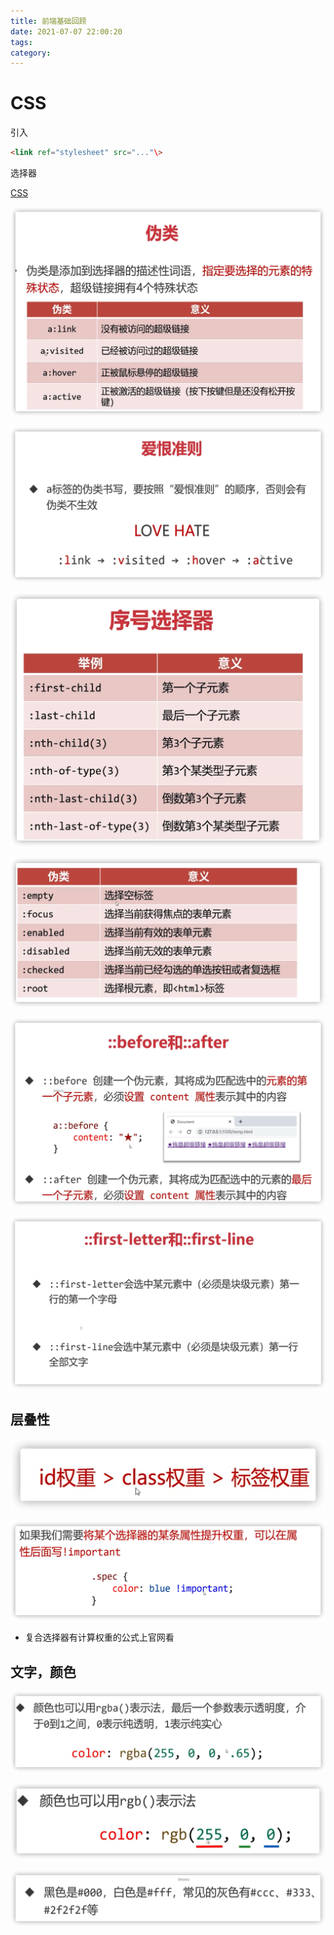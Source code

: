 ```yaml
---
title: 前端基础回顾
date: 2021-07-07 22:00:20
tags:
category:
---
```


<!-- more -->

 # CSS

引入

```html
<link ref="stylesheet" src="..."\>
```

选择器

[CSS](https://developer.mozilla.org/zh-CN/docs/Web/CSS/CSS_Selectors)

![image-20210707221221589](https://raw.githubusercontent.com/C1EYE/figureBed/main/img/20210707221221.png)

![image-20210707221739336](https://raw.githubusercontent.com/C1EYE/figureBed/main/img/20210707221739.png)

![image-20210707222936337](https://raw.githubusercontent.com/C1EYE/figureBed/main/img/20210707222936.png)

![image-20210707224015111](https://raw.githubusercontent.com/C1EYE/figureBed/main/img/20210707224015.png)

![image-20210707225053294](https://raw.githubusercontent.com/C1EYE/figureBed/main/img/20210707225053.png)

![image-20210707225132257](https://raw.githubusercontent.com/C1EYE/figureBed/main/img/20210707225132.png)

## 层叠性

![image-20210707225312561](https://raw.githubusercontent.com/C1EYE/figureBed/main/img/20210707225312.png)

![image-20210707225745252](https://raw.githubusercontent.com/C1EYE/figureBed/main/img/20210707225745.png)

- 复合选择器有计算权重的公式上官网看

## 文字，颜色

![image-20210707231355390](https://raw.githubusercontent.com/C1EYE/figureBed/main/img/20210707231355.png)

![image-20210707231408218](https://raw.githubusercontent.com/C1EYE/figureBed/main/img/20210707231408.png)

![image-20210707231419461](https://raw.githubusercontent.com/C1EYE/figureBed/main/img/20210707231419.png)